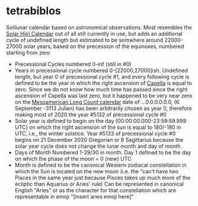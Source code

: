 # tetrabiblos
Solilunar calendar based on astronomical observations. Most resembles the [Solar Hijri Calendar](https://en.wikipedia.org/wiki/Solar_Hijri_calendar) out of all still currently in use, but adds an additional cycle of undefined length but estimated to be somwhere around 22000-27000 solar years, based on the precession of the equinoxes, numbered starting from zero
* Precessional Cycles numbered 0-inf (still in #0)
* Years in precessional cycle numbered 0-[22000,27000]ish. Undefined length, but year 0 of precessional cycle #1, and every following cycle is defined to be the year in which the right ascension of [Capella](https://en.wikipedia.org/wiki/Capella) is equal to zero. Since we do not know how much time has passed since the right ascension of Capella was last zero, but it happened to be very near zero on the [Mesoamerican Long Count calendar](https://en.wikipedia.org/wiki/Mesoamerican_Long_Count_calendar) date of ...0.0.0.0.0.0, (6 September -3113 Julian) has been arbitrarily chosen as year 0, therefore making most of 2020 the year #5132 of precessional cycle #0
* Solar year is defined to begin on the day (00:00:00.000-23:59:59.999 UTC) on which the right ascension of the sun is equal to 180/-180 in UTC, i.e., the winter solstice. Year #5133 of precessional cycle #0 begins on 21 December 2020 Gregorian or 8 Sagittarius because the solar year cycle does not change the lunar month and day of month.
* Days of Month Numbered 1-29/30 in month. Day 1 defined to be the day on which the phase of the moon = 0 (new) UTC
* Month is defined to be the canonical Western zodiacal constellation in which the Sun is located on the new moon (i.e. the "can't have two Pisces in the same year just because Pisces takes up much more of the ecliptic than Aquarius or Aries' rule) Can be represented in canonical English "Aries" or as the character for that constellation which are representable in emoji "[insert aries emoji here]"
